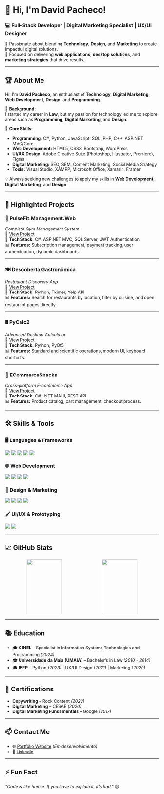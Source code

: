 # 👋 Hi, I'm David Pacheco!

### 💻 Full-Stack Developer | Digital Marketing Specialist | UX/UI Designer

🚀 Passionate about blending **Technology**, **Design**, and **Marketing** to create impactful digital solutions.  
🌟 Focused on delivering **web applications**, **desktop solutions**, and **marketing strategies** that drive results.  

---

## 🏆 About Me

Hi! I'm **David Pacheco**, an enthusiast of **Technology**, **Digital Marketing**, **Web Development**, **Design**, and **Programming**.  

💼 **Background:**  
I started my career in **Law**, but my passion for technology led me to explore areas such as **Programming**, **Digital Marketing**, and **Design**.  

🔎 **Core Skills:**  
- **Programming:** C#, Python, JavaScript, SQL, PHP, C++, ASP.NET MVC/Core  
- **Web Development:** HTML5, CSS3, Bootstrap, WordPress  
- **UI/UX Design:** Adobe Creative Suite (Photoshop, Illustrator, Premiere), Figma  
- **Digital Marketing:** SEO, SEM, Content Marketing, Social Media Strategy  
- **Tools:** Visual Studio, XAMPP, Microsoft Office, Xamarin, Framer  

💡 Always seeking new challenges to apply my skills in **Web Development**, **Digital Marketing**, and **Design**.

---

## 🚀 Highlighted Projects

### 💪 **PulseFit.Management.Web**  
*Complete Gym Management System*  
🔗 [View Project](https://github.com/pacheco4480/PulseFit.Management.Web)  
📌 **Tech Stack:** C#, ASP.NET MVC, SQL Server, JWT Authentication  
📊 **Features:** Subscription management, payment tracking, user authentication, dynamic dashboards.  

---

### 🍽️ **Descoberta Gastronômica**  
*Restaurant Discovery App*  
🔗 [View Project](https://github.com/pacheco4480/Descoberta_Gastronomica)  
📌 **Tech Stack:** Python, Tkinter, Yelp API  
📊 **Features:** Search for restaurants by location, filter by cuisine, and open restaurant pages directly.

---

### 🖩 **PyCalc2**  
*Advanced Desktop Calculator*  
🔗 [View Project](https://github.com/pacheco4480/PyCalc2)  
📌 **Tech Stack:** Python, PyQt5  
📊 **Features:** Standard and scientific operations, modern UI, keyboard shortcuts.

---

### 🛒 **ECommerceSnacks**  
*Cross-platform E-commerce App*  
🔗 [View Project](https://github.com/pacheco4480/ECommerceSnacks)  
📌 **Tech Stack:** C#, .NET MAUI, REST API  
📊 **Features:** Product catalog, cart management, checkout process.

---

## 🛠️ Skills & Tools

### 🖥️ **Languages & Frameworks**
<img src="https://img.shields.io/badge/C%23-239120?style=for-the-badge&logo=c-sharp&logoColor=white"/> <img src="https://img.shields.io/badge/Python-3776AB?style=for-the-badge&logo=python&logoColor=white"/> <img src="https://img.shields.io/badge/JavaScript-F7DF1E?style=for-the-badge&logo=javascript&logoColor=black"/> <img src="https://img.shields.io/badge/SQL-4479A1?style=for-the-badge&logo=postgresql&logoColor=white"/> <img src="https://img.shields.io/badge/ASP.NET-512BD4?style=for-the-badge&logo=dotnet&logoColor=white"/>

### 🌐 **Web Development**
<img src="https://img.shields.io/badge/HTML5-E34F26?style=for-the-badge&logo=html5&logoColor=white"/> <img src="https://img.shields.io/badge/CSS3-1572B6?style=for-the-badge&logo=css3&logoColor=white"/> <img src="https://img.shields.io/badge/Bootstrap-563D7C?style=for-the-badge&logo=bootstrap&logoColor=white"/> <img src="https://img.shields.io/badge/WordPress-21759B?style=for-the-badge&logo=wordpress&logoColor=white"/>

### 🎨 **Design & Marketing**
<img src="https://img.shields.io/badge/Adobe%20Photoshop-31A8FF?style=for-the-badge&logo=Adobe%20Photoshop&logoColor=white"/> <img src="https://img.shields.io/badge/Adobe%20Illustrator-FF9A00?style=for-the-badge&logo=Adobe%20Illustrator&logoColor=white"/> <img src="https://img.shields.io/badge/Adobe%20Premiere%20Pro-9999FF?style=for-the-badge&logo=Adobe%20Premiere%20Pro&logoColor=white"/> <img src="https://img.shields.io/badge/SEO-4285F4?style=for-the-badge&logo=google&logoColor=white"/>

### **🖌️ UI/UX & Prototyping**
<img src="https://img.shields.io/badge/Figma-F24E1E?style=for-the-badge&logo=figma&logoColor=white"/> <img src="https://img.shields.io/badge/Framer-0055FF?style=for-the-badge&logo=framer&logoColor=white"/>


---

## 📈 GitHub Stats

<p align="center">
  <img width="48%" height="180px" src="https://github-readme-stats.vercel.app/api?username=pacheco4480&show_icons=true&theme=tokyonight" />
  <img width="48%" height="180px" src="https://github-readme-stats.vercel.app/api/top-langs/?username=pacheco4480&layout=compact&theme=tokyonight" />
</p>

---

## 📚 Education

- 🎓 **CINEL** – Specialist in Information Systems Technologies and Programming *(2024)*  
- 🎓 **Universidade da Maia (UMAIA)** – Bachelor’s in Law *(2010 - 2014)*  
- 🎓 **IEFP** – Python *(2023)* | UX/UI Design *(2021)* | Marketing *(2020)*  

---

## 🏅 Certifications

- **Copywriting** – Rock Content *(2022)*  
- **Digital Marketing** – CESAE *(2020)*  
- **Digital Marketing Fundamentals** – Google *(2017)*  

---

## 📫 Contact Me

- 🌐 [Portfolio Website](https://seuwebsite.com) *(Em desenvolvimento)*  
- 💼 [LinkedIn](https://www.linkedin.com/in/seu-perfil)    

---

## ⚡ Fun Fact
*"Code is like humor. If you have to explain it, it’s bad."* 😄
